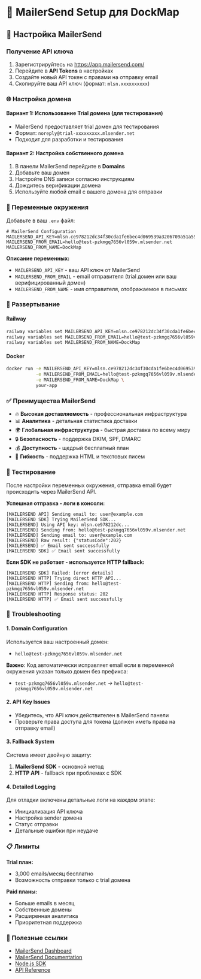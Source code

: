 # 📧 MailerSend Setup для DockMap

## 🔧 Настройка MailerSend

### Получение API ключа

1. Зарегистрируйтесь на https://app.mailersend.com/
2. Перейдите в **API Tokens** в настройках
3. Создайте новый API токен с правами на отправку email
4. Скопируйте ваш API ключ (формат: `mlsn.xxxxxxxxxx`)

### 🌐 Настройка домена

#### Вариант 1: Использование Trial домена (для тестирования)

- MailerSend предоставляет trial домен для тестирования
- Формат: `noreply@trial-xxxxxxxxx.mlsender.net`
- Подходит для разработки и тестирования

#### Вариант 2: Настройка собственного домена

1. В панели MailerSend перейдите в **Domains**
2. Добавьте ваш домен
3. Настройте DNS записи согласно инструкциям
4. Дождитесь верификации домена
5. Используйте любой email с вашего домена для отправки

### 🔐 Переменные окружения

Добавьте в ваш `.env` файл:

```env
# MailerSend Configuration
MAILERSEND_API_KEY=mlsn.ce978212dc34f30cda1fe6bec4d069539a3206709a51a551bad362e59ec67c0d
MAILERSEND_FROM_EMAIL=hello@test-pzkmgq7656vl059v.mlsender.net
MAILERSEND_FROM_NAME=DockMap
```

**Описание переменных:**

- `MAILERSEND_API_KEY` - ваш API ключ от MailerSend
- `MAILERSEND_FROM_EMAIL` - email отправителя (trial домен или ваш верифицированный домен)
- `MAILERSEND_FROM_NAME` - имя отправителя, отображаемое в письмах

### 🚀 Развертывание

#### Railway

```bash
railway variables set MAILERSEND_API_KEY=mlsn.ce978212dc34f30cda1fe6bec4d069539a3206709a51a551bad362e59ec67c0d
railway variables set MAILERSEND_FROM_EMAIL=hello@test-pzkmgq7656vl059v.mlsender.net
railway variables set MAILERSEND_FROM_NAME=DockMap
```

#### Docker

```bash
docker run -e MAILERSEND_API_KEY=mlsn.ce978212dc34f30cda1fe6bec4d069539a3206709a51a551bad362e59ec67c0d \
           -e MAILERSEND_FROM_EMAIL=hello@test-pzkmgq7656vl059v.mlsender.net \
           -e MAILERSEND_FROM_NAME=DockMap \
           your-app
```

### ✅ Преимущества MailerSend

- 🔥 **Высокая доставляемость** - профессиональная инфраструктура
- 📊 **Аналитика** - детальная статистика доставки
- 🌍 **Глобальная инфраструктура** - быстрая доставка по всему миру
- 🔒 **Безопасность** - поддержка DKIM, SPF, DMARC
- 💰 **Доступность** - щедрый бесплатный план
- 📧 **Гибкость** - поддержка HTML и текстовых писем

### 🧪 Тестирование

После настройки переменных окружения, отправка email будет происходить через MailerSend API.

**Успешная отправка - логи в консоли:**

```
[MAILERSEND API] Sending email to: user@example.com
[MAILERSEND SDK] Trying MailerSend SDK...
[MAILERSEND] Using API key: mlsn.ce978212dc...
[MAILERSEND] Sending from: hello@test-pzkmgq7656vl059v.mlsender.net
[MAILERSEND] Sending email to: user@example.com
[MAILERSEND] Raw result: {"statusCode":202}
[MAILERSEND] ✅ Email sent successfully
[MAILERSEND SDK] ✅ Email sent successfully
```

**Если SDK не работает - используется HTTP fallback:**

```
[MAILERSEND SDK] Failed: [error details]
[MAILERSEND HTTP] Trying direct HTTP API...
[MAILERSEND HTTP] Sending from: hello@test-pzkmgq7656vl059v.mlsender.net
[MAILERSEND HTTP] Response status: 202
[MAILERSEND HTTP] ✅ Email sent successfully
```

### 🔧 Troubleshooting

#### 1. Domain Configuration

Используется ваш настроенный домен:

- `hello@test-pzkmgq7656vl059v.mlsender.net`

**Важно**: Код автоматически исправляет email если в переменной окружения указан только домен без префикса:

- `test-pzkmgq7656vl059v.mlsender.net` → `hello@test-pzkmgq7656vl059v.mlsender.net`

#### 2. API Key Issues

- Убедитесь, что API ключ действителен в MailerSend панели
- Проверьте права доступа для токена (должен иметь права на отправку email)

#### 3. Fallback System

Система имеет двойную защиту:

1. **MailerSend SDK** - основной метод
2. **HTTP API** - fallback при проблемах с SDK

#### 4. Detailed Logging

Для отладки включены детальные логи на каждом этапе:

- Инициализация API ключа
- Настройка sender домена
- Статус отправки
- Детальные ошибки при неудаче

### 📋 Лимиты

**Trial план:**

- 3,000 emails/месяц бесплатно
- Возможность отправки только с trial домена

**Paid планы:**

- Больше emails в месяц
- Собственные домены
- Расширенная аналитика
- Приоритетная поддержка

### 🔗 Полезные ссылки

- [MailerSend Dashboard](https://app.mailersend.com/)
- [MailerSend Documentation](https://developers.mailersend.com/)
- [Node.js SDK](https://github.com/mailersend/mailersend-nodejs)
- [API Reference](https://developers.mailersend.com/api/v1/emails.html)
